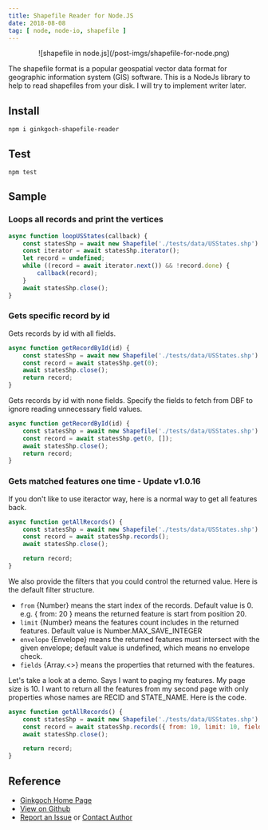 ```yaml
---
title: Shapefile Reader for Node.JS
date: 2018-08-08
tag: [ node, node-io, shapefile ]
---
```


<center>![shapefile in node.js](/post-imgs/shapefile-for-node.png)</center>

The shapefile format is a popular geospatial vector data format for geographic information system (GIS) software.
This is a NodeJs library to help to read shapefiles from your disk. I will try to implement writer later. 

## Install
```terminal
npm i ginkgoch-shapefile-reader
```

## Test
```terminal
npm test
```

## Sample
### Loops all records and print the vertices
```js
async function loopUSStates(callback) {
    const statesShp = await new Shapefile('./tests/data/USStates.shp').open();
    const iterator = await statesShp.iterator();
    let record = undefined;
    while ((record = await iterator.next()) && !record.done) {
        callback(record);
    }
    await statesShp.close();
}
```

### Gets specific record by id

Gets records by id with all fields.
```js
async function getRecordById(id) {
    const statesShp = await new Shapefile('./tests/data/USStates.shp').open();
    const record = await statesShp.get(0);
    await statesShp.close();
    return record;
}
```

Gets records by id with none fields. Specify the fields to fetch from DBF to ignore reading unnecessary field values.
```js
async function getRecordById(id) {
    const statesShp = await new Shapefile('./tests/data/USStates.shp').open();
    const record = await statesShp.get(0, []);
    await statesShp.close();
    return record;
}
```

### Gets matched features one time - Update v1.0.16
If you don't like to use iteractor way, here is a normal way to get all features back.
```js
async function getAllRecords() {
    const statesShp = await new Shapefile('./tests/data/USStates.shp').open();
    const record = await statesShp.records();
    await statesShp.close();

    return record;
}
```

We also provide the filters that you could control the returned value. Here is the default filter structure.

* `from` {Number} means the start index of the records. Default value is 0. e.g. { from: 20 } means the returned feature is start from position 20.
* `limit` {Number} means the features count includes in the returned features. Default value is Number.MAX_SAVE_INTEGER
* `envelope` {Envelope} means the returned features must intersect with the given envelope; default value is undefined, which means no envelope check.
* `fields` {Array.<<string>>} means the properties that returned with the features.

Let's take a look at a demo. Says I want to paging my features. My page size is 10. I want to return all the features from my second page with only properties whose names are RECID and STATE_NAME. Here is the code.

```js
async function getAllRecords() {
    const statesShp = await new Shapefile('./tests/data/USStates.shp').open();
    const record = await statesShp.records({ from: 10, limit: 10, fields: ['RECID', 'STATE_NAME'] });
    await statesShp.close();

    return record;
}
```

## Reference
* [Ginkgoch Home Page](https://ginkgoch.com)
* [View on Github](https://github.com/ginkgoch/node-shapefile-reader)
* [Report an Issue](https://github.com/ginkgoch/node-shapefile-reader/issues) or [Contact Author](mailto:ginkgoch@outlook.com)